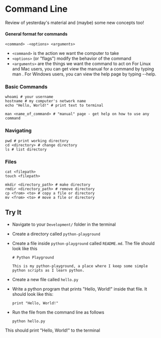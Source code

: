 # Command Line
Review of yesterday's material and (maybe) some new concepts too!

#### General format for commands
`<command> -<options> <arguments>`

* `<command>` is the action we want the computer to take
* `<options>` (or "flags") modify the behavior of the command
* `<arguments>` are the things we want the command to act on
For Linux and Mac users, you can get view the manual for a command by typing man <command>. For Windows users, you can view the help page by typing <command> --help.

### Basic Commands
```
whoami # your username
hostname # my computer's network name
echo "Hello, World!" # print text to terminal

man <name_of_command> # "manual" page - get help on how to use any command
```
### Navigating

```
pwd # print working directory
cd <directory> # change directory
ls # list directory
```

### Files
```
cat <filepath>
touch <filepath>

mkdir <directory_path> # make directory
rmdir <directory_path> # remove directory
cp <from> <to> # copy a file or directory
mv <from> <to> # move a file or directory
```

## Try It
* Navigate to your `Development/` folder in the terminal
* Create a directory called `python-playground`
* Create a file inside `python-playground` called `README.md`. The file should look like this
	
	```
	# Python Playground
	
	This is my python-playground, a place where I keep some simple python scripts as I learn python.
	
	```

* Create a new file called `hello.py`
* Write a python program that prints "Hello, World!" inside that file. It should look like this:

	```
	print "Hello, World!"
	```

* Run the file from the command line as follows

	```
	python hello.py
	```
	
This should print "Hello, World!" to the terminal